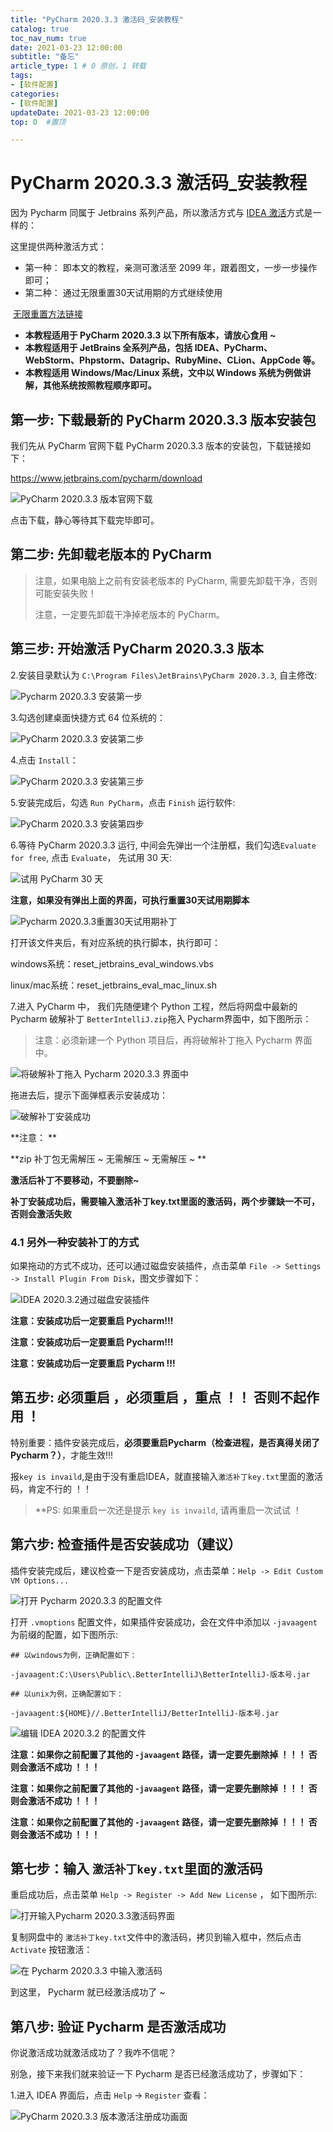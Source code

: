 ```yaml
---
title: "PyCharm 2020.3.3 激活码_安装教程"
catalog: true
toc_nav_num: true
date: 2021-03-23 12:00:00
subtitle: "备忘"
article_type: 1 # 0 原创，1 转载
tags:
- [软件配置]
categories:
- [软件配置]
updateDate: 2021-03-23 12:00:00
top: 0  #置顶

---
```




# PyCharm 2020.3.3 激活码_安装教程



因为 Pycharm 同属于 Jetbrains 系列产品，所以激活方式与 [IDEA 激活](https://www.exception.site/article/29)方式是一样的：

这里提供两种激活方式：

- 第一种： 即本文的教程，亲测可激活至 2099 年，跟着图文，一步一步操作即可；
- 第二种： 通过无限重置30天试用期的方式继续使用

​          [无限重置方法链接](https://www.exception.site/essay/idea-reset-eval)



- **本教程适用于 PyCharm 2020.3.3 以下所有版本，请放心食用 ~**
- **本教程适用于 JetBrains 全系列产品，包括 IDEA、PyCharm、WebStorm、Phpstorm、Datagrip、RubyMine、CLion、AppCode 等。**
- **本教程适用 Windows/Mac/Linux 系统，文中以 Windows 系统为例做讲解，其他系统按照教程顺序即可。**



## 第一步: 下载最新的 PyCharm 2020.3.3 版本安装包

我们先从 PyCharm 官网下载 PyCharm 2020.3.3 版本的安装包，下载链接如下：

https://www.jetbrains.com/pycharm/download

![PyCharm 2020.3.3 版本官网下载](https://i.loli.net/2021/03/23/8hcItyLESXebOvl.png)

点击下载，静心等待其下载完毕即可。

## 第二步: 先卸载老版本的 PyCharm

> 注意，如果电脑上之前有安装老版本的 PyCharm, 需要先卸载干净，否则可能安装失败！
>
> 注意，一定要先卸载干净掉老版本的 PyCharm。

## 第三步: 开始激活 PyCharm 2020.3.3 版本

2.安装目录默认为 `C:\Program Files\JetBrains\PyCharm 2020.3.3`, 自主修改:

![Pycharm 2020.3.3 安装第一步](https://i.loli.net/2021/03/23/xGAJs19Su6fNkFB.png)

3.勾选创建桌面快捷方式 64 位系统的：

![PyCharm 2020.3.3 安装第二步](https://i.loli.net/2021/03/23/ojOFLmIlpg1YSnv.png)

4.点击 `Install`：

![PyCharm 2020.3.3 安装第三步](https://i.loli.net/2021/03/23/AUplJDPRg4WCt65.png)

5.安装完成后，勾选 `Run PyCharm`，点击 `Finish` 运行软件:

![PyCharm 2020.3.3 安装第四步](https://i.loli.net/2021/03/23/ZIfsj21wK94g5TY.png)



6.等待 PyCharm 2020.3.3 运行, 中间会先弹出一个注册框，我们勾选`Evaluate for free`, 点击 `Evaluate`， 先试用 30 天:

![试用 PyCharm 30 天](https://i.loli.net/2021/03/23/h7g5FsGAPJTMy8z.png)

**注意，如果没有弹出上面的界面，可执行重置30天试用期脚本**

![Pycharm 2020.3.3重置30天试用期补丁](https://i.loli.net/2021/03/23/x1nKg2hpyMV9RT8.png)

打开该文件夹后，有对应系统的执行脚本，执行即可：

windows系统：reset_jetbrains_eval_windows.vbs 

linux/mac系统：reset_jetbrains_eval_mac_linux.sh

7.进入 PyCharm 中， 我们先随便建个 Python 工程，然后将网盘中最新的 Pycharm 破解补丁 `BetterIntelliJ.zip`拖入 Pycharm界面中，如下图所示：

> 注意：必须新建一个 Python 项目后，再将破解补丁拖入 Pycharm 界面中。

![将破解补丁拖入 Pycharm 2020.3.3 界面中](https://i.loli.net/2021/03/23/ALNx1snMkRHfVOK.png)

拖进去后，提示下面弹框表示安装成功：

![破解补丁安装成功](https://i.loli.net/2021/03/23/Ux9yVbsfgHntMkq.png)

**注意： **

**zip 补丁包无需解压 ~ 无需解压 ~ 无需解压 ~ **

**激活后补丁不要移动，不要删除~**

**补丁安装成功后，需要输入激活补丁key.txt里面的激活码，两个步骤缺一不可，否则会激活失败**

### 4.1 另外一种安装补丁的方式

如果拖动的方式不成功，还可以通过磁盘安装插件，点击菜单 `File -> Settings -> Install Plugin From Disk`，图文步骤如下：

![IDEA 2020.3.2通过磁盘安装插件](https://i.loli.net/2021/03/23/JmP9ueRn3ap5Nvz.jpg)

**注意：安装成功后一定要重启 Pycharm!!!**

**注意：安装成功后一定要重启 Pycharm!!!**

**注意：安装成功后一定要重启 Pycharm !!!**

## 第五步: 必须重启 ，必须重启 ，重点 ！！ 否则不起作用 ！

特别重要：插件安装完成后，**必须要重启Pycharm（检查进程，是否真得关闭了Pycharm？）**，才能生效!!!

报`key is invaild`,是由于没有重启IDEA，就直接输入`激活补丁key.txt`里面的激活码，肯定不行的 ！！

> **PS: 如果重启一次还是提示 `key is invaild`, 请再重启一次试试 ！

## 第六步: 检查插件是否安装成功（建议）

插件安装完成后，建议检查一下是否安装成功，点击菜单：`Help -> Edit Custom VM Options...`

![打开 Pycharm 2020.3.3 的配置文件](https://i.loli.net/2021/03/23/NRxn2FhalCpLEOo.png)

打开 `.vmoptions` 配置文件，如果插件安装成功，会在文件中添加以 `-javaagent` 为前缀的配置，如下图所示:

```
## 以windows为例，正确配置如下：

-javaagent:C:\Users\Public\.BetterIntelliJ\BetterIntelliJ-版本号.jar

## 以unix为例，正确配置如下：

-javaagent:${HOME}//.BetterIntelliJ/BetterIntelliJ-版本号.jar
```

![编辑 IDEA 2020.3.2 的配置文件](https://i.loli.net/2021/03/23/vNtHVeoBMYmLbcS.jpg)

**注意：如果你之前配置了其他的 `-javaagent` 路径，请一定要先删除掉 ！！！ 否则会激活不成功 ！！！**

**注意：如果你之前配置了其他的 `-javaagent` 路径，请一定要先删除掉 ！！！ 否则会激活不成功 ！！！**

**注意：如果你之前配置了其他的 `-javaagent` 路径，请一定要先删除掉 ！！！ 否则会激活不成功 ！！！**

## 第七步：输入 `激活补丁key.txt`里面的激活码

重启成功后，点击菜单 `Help -> Register -> Add New License` ， 如下图所示:

![打开输入Pycharm 2020.3.3激活码界面](https://i.loli.net/2021/03/23/wETDVdqCmeWgaHu.png)

复制网盘中的 `激活补丁key.txt`文件中的激活码，拷贝到输入框中，然后点击 `Activate` 按钮激活：

![在 Pycharm 2020.3.3 中输入激活码](https://i.loli.net/2021/03/23/Q4lsYBk8EO16C7f.png)

到这里， Pycharm 就已经激活成功了 ~

## 第八步: 验证 Pycharm 是否激活成功

你说激活成功就激活成功了？我咋不信呢？

别急，接下来我们就来验证一下 Pycharm 是否已经激活成功了，步骤如下：

1.进入 IDEA 界面后，点击 `Help` -> `Register` 查看：

![PyCharm 2020.3.3 版本激活注册成功画面](https://i.loli.net/2021/03/23/ROeYanc9zbdlDtH.png)











